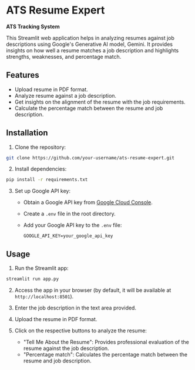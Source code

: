 # ATS Resume Expert

**ATS Tracking System**

This Streamlit web application helps in analyzing resumes against job descriptions using Google's Generative AI model, Gemini. It provides insights on how well a resume matches a job description and highlights strengths, weaknesses, and percentage match.

## Features

- Upload resume in PDF format.
- Analyze resume against a job description.
- Get insights on the alignment of the resume with the job requirements.
- Calculate the percentage match between the resume and job description.

## Installation

1. Clone the repository:

```bash
git clone https://github.com/your-username/ats-resume-expert.git
```

2. Install dependencies:

```bash
pip install -r requirements.txt
```

3. Set up Google API key:
   
   - Obtain a Google API key from [Google Cloud Console](https://console.cloud.google.com/).
   - Create a `.env` file in the root directory.
   - Add your Google API key to the `.env` file:

     ```
     GOOGLE_API_KEY=your_google_api_key
     ```

## Usage

1. Run the Streamlit app:

```bash
streamlit run app.py
```

2. Access the app in your browser (by default, it will be available at `http://localhost:8501`).

3. Enter the job description in the text area provided.

4. Upload the resume in PDF format.

5. Click on the respective buttons to analyze the resume:
   - "Tell Me About the Resume": Provides professional evaluation of the resume against the job description.
   - "Percentage match": Calculates the percentage match between the resume and job description.
